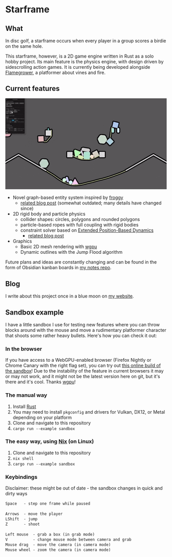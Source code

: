 # Starframe

## What

In disc golf, a starframe occurs when every player in a group scores a birdie
on the same hole.

This starframe, however, is a 2D game engine written in Rust as a solo hobby
project. Its main feature is the physics engine, with design driven by
sidescrolling action games. It is currently being developed alongside
[Flamegrower](https://github.com/MoleTrooper/flamegrower), a platformer
about vines and fire.

## Current features

![Current state of graphics and physics](demo.gif)

- Novel graph-based entity system inspired by [froggy](https://github.com/kvark/froggy)
  - [related blog post](https://molentum.me/blog/starframe-architecture/)
    (somewhat outdated; many details have changed since)
- 2D rigid body and particle physics
  - collider shapes: circles, polygons and rounded polygons
  - particle-based ropes with full coupling with rigid bodies
  - constraint solver based on
    [Extended Position-Based Dynamics](https://matthias-research.github.io/pages/publications/PBDBodies.pdf)
    - [related blog post](https://molentum.me/blog/starframe-constraints/)
- Graphics
  - Basic 2D mesh rendering with [wgpu]
  - Dynamic outlines with the Jump Flood algorithm

Future plans and ideas are constantly changing and can be found in the form of
Obsidian kanban boards in [my notes
repo](https://github.com/MoleTrooper/notes).

## Blog

I write about this project once in a blue moon on [my website](https://molentum.me/blog/).

## Sandbox example

I have a little sandbox I use for testing new features where you can throw
blocks around with the mouse and move a rudimentary platformer character that
shoots some rather heavy bullets. Here's how you can check it out:

### In the browser

If you have access to a WebGPU-enabled browser (Firefox Nightly or Chrome Canary
with the right flag set), you can try out [this online build of the sandbox](https://molentum.me/sandbox/)!
Due to the instability of the feature in current browsers it may or may not work,
and it might not be the latest version here on git, but it's there and it's cool.
Thanks [wgpu]!

### The manual way

1. Install [Rust](https://www.rust-lang.org/learn/get-started)
2. You may need to install `pkgconfig` and drivers for Vulkan, DX12, or Metal
   depending on your platform
3. Clone and navigate to this repository
4. `cargo run --example sandbox`

### The easy way, using [Nix](https://nixos.org/nix/) (on Linux)

1. Clone and navigate to this repository
2. `nix shell`
3. `cargo run --example sandbox`

### Keybindings

Disclaimer: these might be out of date - the sandbox changes in quick and
dirty ways

```text
Space   - step one frame while paused

Arrows  - move the player
LShift  - jump
Z       - shoot

Left mouse  - grab a box (in grab mode)
V           - change mouse mode between camera and grab
Mouse drag  - move the camera (in camera mode)
Mouse wheel - zoom the camera (in camera mode)
```

[wgpu]: https://github.com/gfx-rs/wgpu-rs
